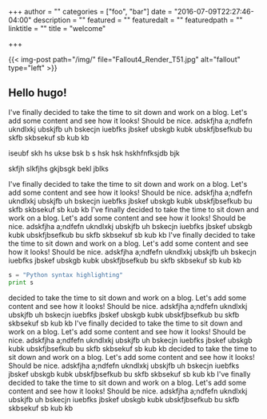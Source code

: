 +++
author = ""
categories = ["foo", "bar"]
date = "2016-07-09T22:27:46-04:00"
description = ""
featured = ""
featuredalt = ""
featuredpath = ""
linktitle = ""
title = "welcome"

+++

{{< img-post path="/img/" file="Fallout4_Render_T51.jpg" alt="fallout" type="left" >}}
## Hello hugo!

I've finally decided to take the time to sit down and work on a blog.  Let's add some content and see how it looks!  Should be nice. adskfjha a;ndfefn ukndlxkj  ubskjfb uh bskecjn iuebfks jbskef ubskgb  kubk ubskfjbsefkub bu skfb skbsekuf sb kub kb 

 iseubf skh hs ukse bsk b   s hsk hsk hskhfnfksjdb bjk   

 skfjh slkfjhs gkjbsgk bekl jblks


I've finally decided to take the time to sit down and work on a blog.  Let's add some content and see how it looks!  Should be nice. adskfjha a;ndfefn ukndlxkj  ubskjfb uh bskecjn iuebfks jbskef ubskgb  kubk ubskfjbsefkub bu skfb skbsekuf sb kub kb I've finally decided to take the time to sit down and work on a blog.  Let's add some content and see how it looks!  Should be nice. adskfjha a;ndfefn ukndlxkj  ubskjfb uh bskecjn iuebfks jbskef ubskgb  kubk ubskfjbsefkub bu skfb skbsekuf sb kub kb I've finally decided to take the time to sit down and work on a blog.  Let's add some content and see how it looks!  Should be nice. adskfjha a;ndfefn ukndlxkj  ubskjfb uh bskecjn iuebfks jbskef ubskgb  kubk ubskfjbsefkub bu skfb skbsekuf sb kub kb 

```python
s = "Python syntax highlighting"
print s
```

decided to take the time to sit down and work on a blog.  Let's add some content and see how it looks!  Should be nice. adskfjha a;ndfefn ukndlxkj  ubskjfb uh bskecjn iuebfks jbskef ubskgb  kubk ubskfjbsefkub bu skfb skbsekuf sb kub kb I've finally decided to take the time to sit down and work on a blog.  Let's add some content and see how it looks!  Should be nice. adskfjha a;ndfefn ukndlxkj  ubskjfb uh bskecjn iuebfks jbskef ubskgb  kubk ubskfjbsefkub bu skfb skbsekuf sb kub kb decided to take the time to sit down and work on a blog.  Let's add some content and see how it looks!  Should be nice. adskfjha a;ndfefn ukndlxkj  ubskjfb uh bskecjn iuebfks jbskef ubskgb  kubk ubskfjbsefkub bu skfb skbsekuf sb kub kb I've finally decided to take the time to sit down and work on a blog.  Let's add some content and see how it looks!  Should be nice. adskfjha a;ndfefn ukndlxkj  ubskjfb uh bskecjn iuebfks jbskef ubskgb  kubk ubskfjbsefkub bu skfb skbsekuf sb kub kb 



